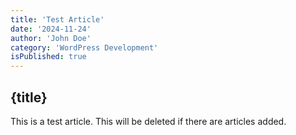 ```yaml
---
title: 'Test Article'
date: '2024-11-24'
author: 'John Doe'
category: 'WordPress Development'
isPublished: true
---
```


## {title}

This is a test article. This will be deleted if there are articles added.
